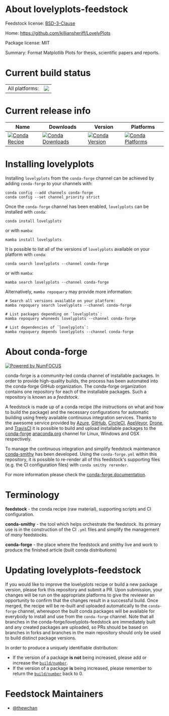 About lovelyplots-feedstock
===========================

Feedstock license: [BSD-3-Clause](https://github.com/conda-forge/lovelyplots-feedstock/blob/main/LICENSE.txt)

Home: https://github.com/killiansheriff/LovelyPlots

Package license: MIT

Summary: Format Matplotlib Plots for thesis, scientific papers and reports.

Current build status
====================


<table><tr><td>All platforms:</td>
    <td>
      <a href="https://dev.azure.com/conda-forge/feedstock-builds/_build/latest?definitionId=16862&branchName=main">
        <img src="https://dev.azure.com/conda-forge/feedstock-builds/_apis/build/status/lovelyplots-feedstock?branchName=main">
      </a>
    </td>
  </tr>
</table>

Current release info
====================

| Name | Downloads | Version | Platforms |
| --- | --- | --- | --- |
| [![Conda Recipe](https://img.shields.io/badge/recipe-lovelyplots-green.svg)](https://anaconda.org/conda-forge/lovelyplots) | [![Conda Downloads](https://img.shields.io/conda/dn/conda-forge/lovelyplots.svg)](https://anaconda.org/conda-forge/lovelyplots) | [![Conda Version](https://img.shields.io/conda/vn/conda-forge/lovelyplots.svg)](https://anaconda.org/conda-forge/lovelyplots) | [![Conda Platforms](https://img.shields.io/conda/pn/conda-forge/lovelyplots.svg)](https://anaconda.org/conda-forge/lovelyplots) |

Installing lovelyplots
======================

Installing `lovelyplots` from the `conda-forge` channel can be achieved by adding `conda-forge` to your channels with:

```
conda config --add channels conda-forge
conda config --set channel_priority strict
```

Once the `conda-forge` channel has been enabled, `lovelyplots` can be installed with `conda`:

```
conda install lovelyplots
```

or with `mamba`:

```
mamba install lovelyplots
```

It is possible to list all of the versions of `lovelyplots` available on your platform with `conda`:

```
conda search lovelyplots --channel conda-forge
```

or with `mamba`:

```
mamba search lovelyplots --channel conda-forge
```

Alternatively, `mamba repoquery` may provide more information:

```
# Search all versions available on your platform:
mamba repoquery search lovelyplots --channel conda-forge

# List packages depending on `lovelyplots`:
mamba repoquery whoneeds lovelyplots --channel conda-forge

# List dependencies of `lovelyplots`:
mamba repoquery depends lovelyplots --channel conda-forge
```


About conda-forge
=================

[![Powered by
NumFOCUS](https://img.shields.io/badge/powered%20by-NumFOCUS-orange.svg?style=flat&colorA=E1523D&colorB=007D8A)](https://numfocus.org)

conda-forge is a community-led conda channel of installable packages.
In order to provide high-quality builds, the process has been automated into the
conda-forge GitHub organization. The conda-forge organization contains one repository
for each of the installable packages. Such a repository is known as a *feedstock*.

A feedstock is made up of a conda recipe (the instructions on what and how to build
the package) and the necessary configurations for automatic building using freely
available continuous integration services. Thanks to the awesome service provided by
[Azure](https://azure.microsoft.com/en-us/services/devops/), [GitHub](https://github.com/),
[CircleCI](https://circleci.com/), [AppVeyor](https://www.appveyor.com/),
[Drone](https://cloud.drone.io/welcome), and [TravisCI](https://travis-ci.com/)
it is possible to build and upload installable packages to the
[conda-forge](https://anaconda.org/conda-forge) [anaconda.org](https://anaconda.org/)
channel for Linux, Windows and OSX respectively.

To manage the continuous integration and simplify feedstock maintenance
[conda-smithy](https://github.com/conda-forge/conda-smithy) has been developed.
Using the ``conda-forge.yml`` within this repository, it is possible to re-render all of
this feedstock's supporting files (e.g. the CI configuration files) with ``conda smithy rerender``.

For more information please check the [conda-forge documentation](https://conda-forge.org/docs/).

Terminology
===========

**feedstock** - the conda recipe (raw material), supporting scripts and CI configuration.

**conda-smithy** - the tool which helps orchestrate the feedstock.
                   Its primary use is in the construction of the CI ``.yml`` files
                   and simplify the management of *many* feedstocks.

**conda-forge** - the place where the feedstock and smithy live and work to
                  produce the finished article (built conda distributions)


Updating lovelyplots-feedstock
==============================

If you would like to improve the lovelyplots recipe or build a new
package version, please fork this repository and submit a PR. Upon submission,
your changes will be run on the appropriate platforms to give the reviewer an
opportunity to confirm that the changes result in a successful build. Once
merged, the recipe will be re-built and uploaded automatically to the
`conda-forge` channel, whereupon the built conda packages will be available for
everybody to install and use from the `conda-forge` channel.
Note that all branches in the conda-forge/lovelyplots-feedstock are
immediately built and any created packages are uploaded, so PRs should be based
on branches in forks and branches in the main repository should only be used to
build distinct package versions.

In order to produce a uniquely identifiable distribution:
 * If the version of a package **is not** being increased, please add or increase
   the [``build/number``](https://docs.conda.io/projects/conda-build/en/latest/resources/define-metadata.html#build-number-and-string).
 * If the version of a package **is** being increased, please remember to return
   the [``build/number``](https://docs.conda.io/projects/conda-build/en/latest/resources/define-metadata.html#build-number-and-string)
   back to 0.

Feedstock Maintainers
=====================

* [@thewchan](https://github.com/thewchan/)

